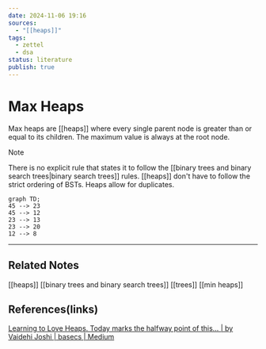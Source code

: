 ```yaml
---
date: 2024-11-06 19:16
sources:
  - "[[heaps]]"
tags:
  - zettel
  - dsa
status: literature
publish: true
---
```

# Max Heaps

Max heaps are [[heaps]] where every single parent node is greater than or equal to its children. The maximum value is always at the root node. 

> [!note]
> There is no explicit rule that states it to follow the [[binary trees and binary search trees|binary search trees]] rules. [[heaps]] don't have to follow the strict ordering of BSTs. Heaps allow for duplicates.

```mermaid
graph TD;
45 --> 23
45 --> 12
23 --> 13
23 --> 20
12 --> 8
```


---
## Related Notes
[[heaps]]
[[binary trees and binary search trees]]
[[trees]]
[[min heaps]]

## References(links)
[Learning to Love Heaps. Today marks the halfway point of this… | by Vaidehi Joshi | basecs | Medium](https://medium.com/basecs/learning-to-love-heaps-cef2b273a238)